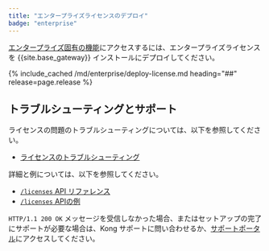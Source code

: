 ```yaml
---
title: "エンタープライズライセンスのデプロイ"
badge: "enterprise"
---
```

[エンタープライズ固有の機能](/gateway/{{page.release}}/licenses/)にアクセスするには、エンタープライズライセンスを {{site.base_gateway}} インストールにデプロイしてください。

{% include_cached /md/enterprise/deploy-license.md heading="##" release=page.release %}

トラブルシューティングとサポート
----------------

ライセンスの問題のトラブルシューティングについては、以下を参照してください。

* [ライセンスのトラブルシューティング](/gateway/{{page.release}}/licenses/#troubleshooting)

詳細と例については、以下を参照してください。

* [`/licenses` API リファレンス](/gateway/api/admin-ee/latest/#/licenses)
* [`/licenses` APIの例](/gateway/{{page.release}}/licenses/examples/)

`HTTP/1.1 200 OK` メッセージを受信しなかった場合、またはセットアップの完了にサポートが必要な場合は、Kong サポートに問い合わせるか、[サポートポータル](https://support.konghq.com/support/s/)にアクセスしてください。

